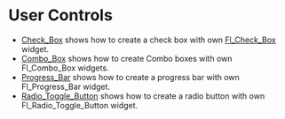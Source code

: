 # User Controls

* [Check_Box](Check_Box/README.md) shows how to create a check box with own [Fl_Check_Box](Check_Box/Fl_Check_Box.h) widget.
* [Combo_Box](Combo_Box/README.md) shows how to create Combo boxes with own Fl_Combo_Box widgets.
* [Progress_Bar](Progress_Bar/README.md) shows how to create a progress bar with own Fl_Progress_Bar widget.
* [Radio_Toggle_Button](Radio_Toggle_Button/README.md) shows how to create a radio button with own Fl_Radio_Toggle_Button widget.
